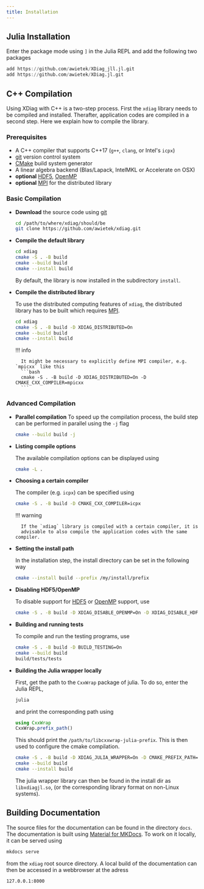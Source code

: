 ```yaml
---
title: Installation
---
```


## Julia Installation

Enter the package mode using `]` in the Julia REPL and add the following two packages
```julia
add https://github.com/awietek/XDiag_jll.jl.git
add https://github.com/awietek/XDiag.jl.git
```

## C++ Compilation

Using XDiag with C++ is a two-step process. First the `xdiag` library needs
to be compiled and installed. Therafter, application codes are compiled
in a second step. Here we explain how to compile the library.

### Prerequisites

* A C++ compiler that supports C++17 (`g++`, `clang`, or Intel's `icpx`)
* [git](https://git-scm.com/) version control system
* [CMake](https://cmake.org/) build system generator 
* A linear algebra backend (Blas/Lapack, IntelMKL or Accelerate on OSX)
* **optional** [HDF5](https://www.hdfgroup.org/solutions/hdf5/), [OpenMP](https://www.openmp.org/)
* **optional** [MPI](https://en.wikipedia.org/wiki/Message_Passing_Interface) for the distributed library

### Basic Compilation

- **Download** the source code using [git](https://git-scm.com/)
  ```bash
  cd /path/to/where/xdiag/should/be
  git clone https://github.com/awietek/xdiag.git
  ```

- **Compile the default library**
  ``` bash
  cd xdiag
  cmake -S . -B build
  cmake --build build
  cmake --install build
  ```
  By default, the library is now installed in the subdirectory `install`.

- **Compile the distributed library**

    To use the distributed computing features of `xdiag`, the distributed
    library has to be built which requires [MPI](https://en.wikipedia.org/wiki/Message_Passing_Interface).
    ``` bash
    cd xdiag
    cmake -S . -B build -D XDIAG_DISTRIBUTED=On
    cmake --build build
    cmake --install build
    ```

    !!! info

        It might be necessary to explicitly define MPI compiler, e.g. `mpicxx` like this
        ```bash
        cmake -S . -B build -D XDIAG_DISTRIBUTED=On -D CMAKE_CXX_COMPILER=mpicxx
        ```

### Advanced Compilation

- **Parallel compilation**
    To speed up the compilation process, the build step can be performed in parallel using the `-j` flag

    ```bash
    cmake --build build -j
    ```

- **Listing compile options**

    The available compilation options can be displayed using
    ``` bash
    cmake -L .
    ```

- **Choosing a certain compiler**

    The compiler (e.g. `icpx`) can be specified using
    ``` bash
    cmake -S . -B build -D CMAKE_CXX_COMPILER=icpx
    ```

    !!! warning 

        If the `xdiag` library is compiled with a certain compiler, it is
        advisable to also compile the application codes with the same compiler.

- **Setting the install path**

    In the installation step, the install directory can be set in the following way
    ```bash
    cmake --install build --prefix /my/install/prefix
    ```

- **Disabling HDF5/OpenMP**

    To disable support for [HDF5](https://www.hdfgroup.org/solutions/hdf5/)
    or [OpenMP](https://www.openmp.org/) support, use
    ```bash
    cmake -S . -B build -D XDIAG_DISABLE_OPENMP=On -D XDIAG_DISABLE_HDF5=On
    ```
    
- **Building and running tests**

    To compile and run the testing programs, use
    ``` bash
    cmake -S . -B build -D BUILD_TESTING=On
    cmake --build build
    build/tests/tests
    ```

- **Building the Julia wrapper locally**

    First, get the path to the `CxxWrap` package of julia. To do so, enter the Julia REPL,
    ```bash
    julia
    ```
    and print the corresponding path using
    ```julia
    using CxxWrap
    CxxWrap.prefix_path()
    ```
    This should print the `/path/to/libcxxwrap-julia-prefix`. This is then used to configure the cmake compilation.
    ``` bash
    cmake -S . -B build -D XDIAG_JULIA_WRAPPER=On -D CMAKE_PREFIX_PATH=/path/to/libcxxwrap-julia-prefix
    cmake --build build
    cmake --install build
    ```
    The julia wrapper library can then be found in the install dir as `libxdiagjl.so`, (or the corresponding library format on non-Linux systems).
	
## Building Documentation
The source files for the documentation can be found in the directory `docs`. The documentation is built using [Material for MKDocs](https://squidfunk.github.io/mkdocs-material/). To work on it locally, it can be served using 

```bash
mkdocs serve
```

from the `xdiag` root source directory. A local build of the documentation can then be accessed in a webbrowser at the adress

```
127.0.0.1:8000
```
